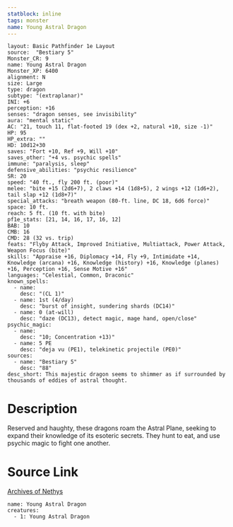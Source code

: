 ```yaml
---
statblock: inline
tags: monster
name: Young Astral Dragon
---
```

```statblock
layout: Basic Pathfinder 1e Layout
source:  "Bestiary 5"
Monster_CR: 9
name: Young Astral Dragon
Monster_XP: 6400
alignment: N
size: Large
type: dragon
subtype: "(extraplanar)"
INI: +6
perception: +16
senses: "dragon senses, see invisibility"
aura: "mental static"
AC: "21, touch 11, flat-footed 19 (dex +2, natural +10, size -1)"
HP: 95
HP_extra: ""
HD: 10d12+30
saves: "Fort +10, Ref +9, Will +10"
saves_other: "+4 vs. psychic spells"
immune: "paralysis, sleep"
defensive_abilities: "psychic resilience"
SR: 20
speed: "40 ft., fly 200 ft. (poor)"
melee: "bite +15 (2d6+7), 2 claws +14 (1d8+5), 2 wings +12 (1d6+2), tail slap +12 (1d8+7)"
special_attacks: "breath weapon (80-ft. line, DC 18, 6d6 force)"
space: 10 ft.
reach: 5 ft. (10 ft. with bite)
pf1e_stats: [21, 14, 16, 17, 16, 12]
BAB: 10
CMB: 16
CMD: 28 (32 vs. trip)
feats: "Flyby Attack, Improved Initiative, Multiattack, Power Attack, Weapon Focus (bite)"
skills: "Appraise +16, Diplomacy +14, Fly +9, Intimidate +14, Knowledge (arcana) +16, Knowledge (history) +16, Knowledge (planes) +16, Perception +16, Sense Motive +16"
languages: "Celestial, Common, Draconic"
known_spells:
  - name:
    desc: "(CL 1)"
  - name: 1st (4/day)
    desc: "burst of insight, sundering shards (DC14)"
  - name: 0 (at-will)
    desc: "daze (DC13), detect magic, mage hand, open/close"
psychic_magic:
  - name:
    desc: "10; Concentration +13)"
  - name: 5 PE
    desc: "deja vu (PE1), telekinetic projectile (PE0)"
sources:
  - name: "Bestiary 5"
    desc: "88"
desc_short: This majestic dragon seems to shimmer as if surrounded by thousands of eddies of astral thought.
```
# Description
Reserved and haughty, these dragons roam the Astral Plane, seeking to expand their knowledge of its esoteric secrets. They hunt to eat, and use psychic magic to fight one another.
# Source Link
[Archives of Nethys](https://aonprd.com/MonsterDisplay.aspx?ItemName=Young%20Astral%20Dragon)
```encounter-table
name: Young Astral Dragon
creatures:
  - 1: Young Astral Dragon
```
